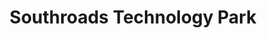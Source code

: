 ---
title: "Southroads Technology Park"
url: /bellevue/southroads-technology-park/
shop: Einkaufszentrum
---